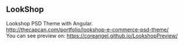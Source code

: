 ## LookShop

Lookshop PSD Theme with Angular. http://thecapcan.com/portfolio/lookshop-e-commerce-psd-theme/ <br />
You can see preview on: https://coreangel.github.io/LookshopPreview/
